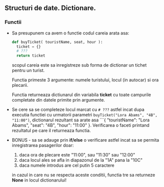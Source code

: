 ## Structuri de date. Dictionare.
### Functii

* Sa presupunem ca avem o functie codul careia arata asa:
  ```python
  def buyTicket( touristName, seat, hour ):
    ticket = {}
    # ???
    return ticket
  ``` 
  scopul careia este sa inregistreze sub forma de dictionar un tichet pentru un turist.

  Functia primeste 3 argumente: numele turistului, locul (in autocar) si ora plecarii.

  Functia returneaza dictiunarul din variabila **ticket** cu toate campurile completate din datele primite prin argumente.

* Se cere sa se completeze locul marcat cu ```# ???``` astfel incat dupa executia functiei cu urmatorii parametri ```buyTicket("Lora Abams", "4B", "11:00")```, dictionarul rezultant sa arate asa ```{ "touristName": "Lora Abams", "seat": "4B", "hour": "11:00" }. Verificarea o faceti printand rezultatul pe care il returneaza functia.
* BONUS - sa se adauge prin **if/else** o verificare astfel incat sa se permita inregistrarea pasagerilor doar:
  1. daca ora de plecare este "11:00", sau "11:30" sau "12:00"
  2. daca locul ales se afla in diapazonul de la "1A" pana la "10C"
  3. daca numele introdus are cel putin 5 caractere

  in cazul in care nu se respecta aceste conditii, functia tre sa returneze **None** in locul dictionarului!   



